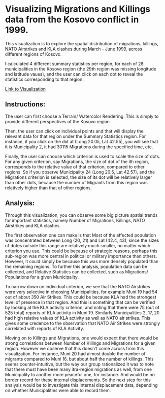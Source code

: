 # Visualizing Migrations and Killings data from the Kosovo conflict in 1999.

This visualization is to explore the spatial distribution of migrations, killings, NATO Airstrikes and KLA clashes during March - June 1999, across different regions of Kosovo.

I calculated 4 different summary statistics per region, for each of 28 municipalities in the Kosovo region (the 29th region was missing longitude and latitude vaues), and the user can click on each dot to reveal the statistics corresponding to that region.

[Link to Visualization](https://kmsingh-git.github.io/KosovoConflictDataViz/Interactive_Visualizations_Kosovo.html)

## Instructions:
The user can first choose a Terrain/ Watercolor Rendering. This is simply to provide different perspectives of the Kosovo region.

Then, the user can click on individual points and that will display the relevant data for that region under the Summary Statistics region. For instance, if you click on the dot at (Long 20.05, Lat 42.55), you will see that it is Municipality 2, it had 30115 Migrations during the specified time, etc.

Finally, the user can choose which criterion is used to scale the size of dots. For any given criterion, say Migrations, the size of dot of the ith region, corresponds to the relative value of that criterion, compared to other regions. So if you observe Municipality 24 (Long 20.5, Lat 42.57), and the Migrations criterion is selected, the size of its dot will be relatively larger than other dots, because the number of Migrants from this region was relatively higher than that of other regions.

## Analysis:
Through this visualization, you can observe some big picture spatial trends for important statistics, namely Number of Migrations, Killings, NATO Airstrikes and KLA clashes.

The first observation one can make is that Most of the affected population was concentrated between Long (20, 21) and Lat (42.4, 43), since the sizes of dotes outside this range are relatively much smaller, no matter which criterion you use. This could be because of strategic reasons, perhaps this sub-region was more central in political or military importance than others. However, it could simply be because this was more densely populated than the remaining regions. To further this analysis, population data can be collected, and Relative Statistics can be collected, such as Migrations/ Populations for a given Municipality.

To narrow down on individual criterion, we see that the NATO Airstrikes were very selective in choosing Municipalities, for example Muni 19 had 54 out of about 350 Air Strikes. This could be because KLA had the strongest level of presence in that region. And this is something that can be verified by looking at the KLA activity criterion, and noting that there were 75 (out of 525 total) reports of KLA activity in Muni 19. Similarly Municipalities 2, 17, 20 had high relative values of KLA activity as well as NATO air strikes. This gives some credence to the observation that NATO Air Strikes were strongly correlated with reports of KLA Activity.

Moving on to Killings and Migrations, one would expect that there would be strong correlations between Number of Killings and Migrations for a given region. However we observe that this doesn't come across from this visualization. For instance, Muni 20 had almost double the number of migrants compared to Muni 16, but about half the number of killings. This seems counter-intuitive, but the way our group rationalized it was to note that there must have been many itra-region migrations as well, from one Municipality to another more peaceful one, for instance. And would be no border record for these internal displacements. So the next step for this analysis would be to investigate this internal displacement data, depending on whether Municipalities were able to record them.
